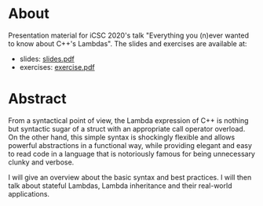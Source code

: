 # About
Presentation material for iCSC 2020's talk "Everything you (n)ever wanted to know about C++'s Lambdas". The slides and exercises are available at:
 - slides: [slides.pdf](slides.pdf)
 - exercises: [exercise.pdf](exercise.pdf)

# Abstract
From a syntactical point of view, the Lambda expression of C++ is nothing but syntactic sugar of a struct with an appropriate call operator overload. On the other hand, this simple syntax is shockingly flexible and allows powerful abstractions in a functional way, while providing elegant and easy to read code in a language that is notoriously famous for being unnecessary clunky and verbose.

I will give an overview about the basic syntax and best practices. I will then talk about stateful Lambdas, Lambda inheritance and their real-world applications.
